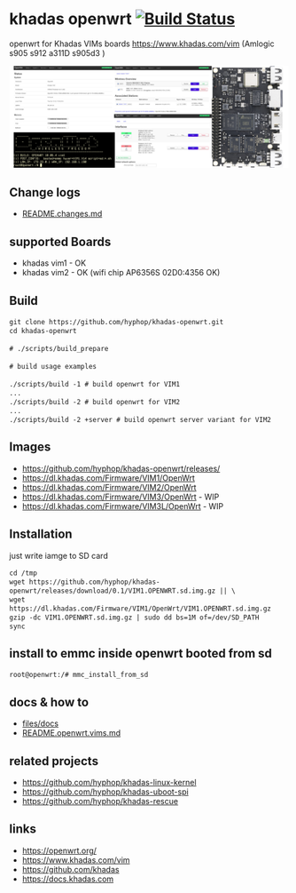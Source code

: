 # khadas openwrt [![Build Status](https://travis-ci.com/hyphop/khadas-openwrt.svg?branch=master)](https://travis-ci.com/hyphop/khadas-openwrt)

openwrt for Khadas VIMs boards https://www.khadas.com/vim (Amlogic s905 s912 a311D s905d3 )

![khadas vims openwrt](pics/khadas_vim1_openwrt.jpg)

## Change logs

+ [README.changes.md](README.changes.md)

## supported Boards

+ khadas vim1 - OK
+ khadas vim2 - OK (wifi chip AP6356S 02D0:4356 OK)

## Build

```
git clone https://github.com/hyphop/khadas-openwrt.git
cd khadas-openwrt

# ./scripts/build_prepare

# build usage examples

./scripts/build -1 # build openwrt for VIM1
...
./scripts/build -2 # build openwrt for VIM2
...
./scripts/build -2 +server # build openwrt server variant for VIM2

```

## Images

+ https://github.com/hyphop/khadas-openwrt/releases/
+ https://dl.khadas.com/Firmware/VIM1/OpenWrt
+ https://dl.khadas.com/Firmware/VIM2/OpenWrt
+ https://dl.khadas.com/Firmware/VIM3/OpenWrt - WIP
+ https://dl.khadas.com/Firmware/VIM3L/OpenWrt - WIP

## Installation

just write iamge to SD card

```
cd /tmp
wget https://github.com/hyphop/khadas-openwrt/releases/download/0.1/VIM1.OPENWRT.sd.img.gz || \
wget https://dl.khadas.com/Firmware/VIM1/OpenWrt/VIM1.OPENWRT.sd.img.gz
gzip -dc VIM1.OPENWRT.sd.img.gz | sudo dd bs=1M of=/dev/SD_PATH
sync
```

## install to emmc inside openwrt booted from sd

    root@openwrt:/# mmc_install_from_sd

## docs & how to

+ [files/docs](files/docs)
+ [README.openwrt.vims.md](README.openwrt.vims.md)

## related projects

+ https://github.com/hyphop/khadas-linux-kernel
+ https://github.com/hyphop/khadas-uboot-spi
+ https://github.com/hyphop/khadas-rescue

## links

+ https://openwrt.org/
+ https://www.khadas.com/vim
+ https://github.com/khadas
+ https://docs.khadas.com
